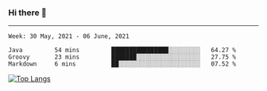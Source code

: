 ### Hi there 👋
---
<!--START_SECTION:waka-->
```text
Week: 30 May, 2021 - 06 June, 2021

Java         54 mins         ████████████████░░░░░░░░░   64.27 % 
Groovy       23 mins         ███████░░░░░░░░░░░░░░░░░░   27.75 % 
Markdown     6 mins          ██░░░░░░░░░░░░░░░░░░░░░░░   07.52 % 
```
<!--END_SECTION:waka-->

[![Top Langs](https://github-readme-stats.vercel.app/api/top-langs/?username=HyunAh-iia&layout=compact)](https://github.com/anuraghazra/github-readme-stats)
<!--
**HyunAh-iia/HyunAh-iia** is a ✨ _special_ ✨ repository because its `README.md` (this file) appears on your GitHub profile.

Here are some ideas to get you started:

- 🔭 I’m currently working on ...
- 🌱 I’m currently learning ...
- 👯 I’m looking to collaborate on ...
- 🤔 I’m looking for help with ...
- 💬 Ask me about ...
- 📫 How to reach me: ...
- 😄 Pronouns: ...
- ⚡ Fun fact: ...
-->
